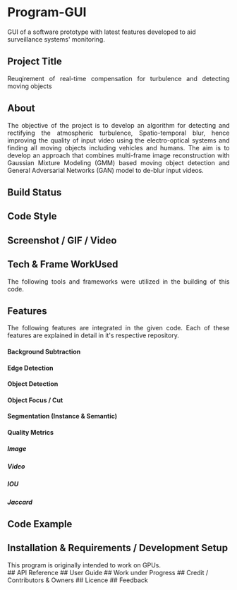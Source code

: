 # Program-GUI
GUI of a software prototype with latest features developed to aid surveillance systems' monitoring.

## Project Title
<div align="justify">
Reuqirement of real-time compensation for turbulence and detecting moving objects 
</div>

## About
<div align="justify">
The objective of the project is to develop an algorithm for detecting and rectifying the  atmospheric turbulence, Spatio-temporal blur, hence improving the quality of input video  using the electro-optical systems and finding all moving objects including vehicles and  humans. The aim is to develop an approach that combines multi-frame image reconstruction  with Gaussian Mixture Modeling (GMM) based moving object detection and General  Adversarial Networks (GAN) model to de-blur input videos. 
</div>

## Build Status

## Code Style

## Screenshot / GIF / Video

## Tech & Frame WorkUsed
<div align="justify">
The following tools and frameworks were utilized in the building of this code.
</div>

## Features
<div align="justify">
The following features are integrated in the given code. Each of these features are explained in detail in it's respective repository.
</div>

#### Background Subtraction

#### Edge Detection

#### Object Detection

#### Object Focus / Cut

#### Segmentation (Instance & Semantic)

#### Quality Metrics 

##### Image

##### Video

##### IOU

##### Jaccard

## Code Example
## Installation & Requirements / Development Setup
<div align="justify">
This program is originally intended to work on GPUs.
</div>
## API Reference
## User Guide
## Work under Progress
## Credit / Contributors & Owners
## Licence
## Feedback
